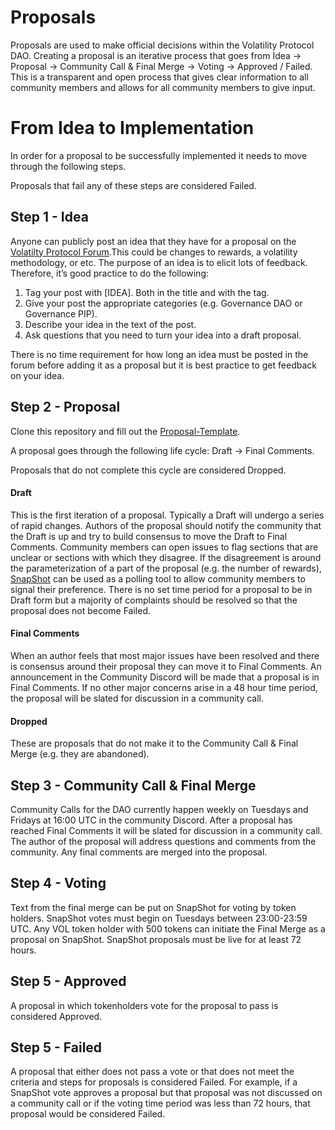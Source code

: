 # Proposals

Proposals are used to make official decisions within the Volatility Protocol DAO. Creating a proposal is an iterative process that goes from Idea -> Proposal -> Community Call & Final Merge -> Voting -> Approved / Failed. This is a transparent and open process that gives clear information to all community members and allows for all community members to give input.

# From Idea to Implementation

In order for a proposal to be successfully implemented it needs to move through the following steps.

Proposals that fail any of these steps are considered Failed.

## Step 1 - Idea

Anyone can publicly post an idea that they have for a proposal on the [Volatilty Protocol Forum](forum.volatilty.com).This could be changes to rewards, a volatility methodology, or etc. The purpose of an idea is to elicit lots of feedback. Therefore, it’s good practice to do the following:

1. Tag your post with [IDEA]. Both in the title and with the tag.
2. Give your post the appropriate categories (e.g. Governance DAO or Governance PIP).
3. Describe your idea in the text of the post.
4. Ask questions that you need to turn your idea into a draft proposal. 

There is no time requirement for how long an idea must be posted in the forum before adding it as a proposal but it is best practice to get feedback on your idea.

## Step 2 - Proposal

Clone this repository and fill out the [Proposal-Template](https://github.com/Volatility-DAO/DAO-Proposals/blob/main/Proposal-Template.md).

A proposal goes through the following life cycle: Draft -> Final Comments.

Proposals that do not complete this cycle are considered Dropped. 

#### Draft

This is the first iteration of a proposal. Typically a Draft will undergo a series of rapid changes. Authors of the proposal should notify the community that the Draft is up and try to build consensus to move the Draft to Final Comments. Community members can open issues to flag sections that are unclear or sections with which they disagree. If the disagreement is around the parameterization of a part of the proposal (e.g. the number of rewards), [SnapShot](vote.volatility.com) can be used as a polling tool to allow community members to signal their preference. There is no set time period for a proposal to be in Draft form but a majority of complaints should be resolved so that the proposal does not become Failed.

#### Final Comments

When an author feels that most major issues have been resolved and there is consensus around their proposal they can move it to Final Comments. An announcement in the Community Discord will be made that a proposal is in Final Comments. If no other major concerns arise in a 48 hour time period, the proposal will be slated for discussion in a community call. 

#### Dropped

These are proposals that do not make it to the Community Call & Final Merge (e.g. they are abandoned).

## Step 3 - Community Call & Final Merge

Community Calls for the DAO currently happen weekly on Tuesdays and Fridays at 16:00 UTC in the community Discord. After a proposal has reached Final Comments it will be slated for discussion in a community call. The author of the proposal will address questions and comments from the community. Any final comments are merged into the proposal.

## Step 4 - Voting

Text from the final merge can be put on SnapShot for voting by token holders. SnapShot votes must begin on Tuesdays between 23:00-23:59 UTC. Any VOL token holder with 500 tokens can initiate the Final Merge as a proposal on SnapShot. SnapShot proposals must be live for at least 72 hours.

## Step 5 - Approved

A proposal in which tokenholders vote for the proposal to pass is considered Approved.

## Step 5 - Failed

A proposal that either does not pass a vote or that does not meet the criteria and steps for proposals is considered Failed. For example, if a SnapShot vote approves a proposal but that proposal was not discussed on a community call or if the voting time period was less than 72 hours, that proposal would be considered Failed.


